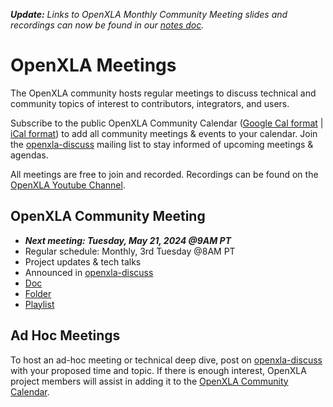 ***Update:** Links to OpenXLA Monthly Community Meeting slides and recordings can now be found in our [notes doc](https://docs.google.com/document/d/161Tigj7rxgduI3kzIp_IsGNDkakIJUkv7E_44WSJ_aw/edit?usp=sharing).*

# OpenXLA Meetings

The OpenXLA community hosts regular meetings to discuss technical and community topics of interest to contributors, integrators, and users.

Subscribe to the public OpenXLA Community Calendar ([Google Cal format](https://calendar.google.com/calendar/u/0/embed?src=c_6e3fee8576a7e330003a3130f2c89726fe487f4b3f555a12edf8a2c49005f69b@group.calendar.google.com&ctz=America/Los_Angeles) | [iCal format](https://calendar.google.com/calendar/ical/tensorflow.org_14t769n89qhsps949c3l0nhd9c%40group.calendar.google.com/public/basic.ics)) to add all community meetings & events to your calendar. Join the [openxla-discuss](https://groups.google.com/a/openxla.org/g/openxla-discuss) mailing list to stay informed of upcoming meetings & agendas.

All meetings are free to join and recorded. Recordings can be found on the [OpenXLA Youtube Channel](https://www.youtube.com/channel/UCXDDXMlj8TXD7-BuaSoQYoA). 

## OpenXLA Community Meeting

* ***Next meeting: Tuesday, May 21, 2024 @9AM PT***
* Regular schedule: Monthly, 3rd Tuesday @8AM PT
* Project updates & tech talks
* Announced in [openxla-discuss](https://groups.google.com/a/openxla.org/g/openxla-discuss)
* [Doc](https://docs.google.com/document/d/161Tigj7rxgduI3kzIp_IsGNDkakIJUkv7E_44WSJ_aw/)
* [Folder](https://drive.google.com/drive/folders/1GKBF1Ir0UvmlN6Q1hkCZad4PmDixVbmn)
* [Playlist](https://www.youtube.com/playlist?list=PLlFotmaRrOzu8TQsTahDo_Cn7QdntFlUL)

## Ad Hoc Meetings
To host an ad-hoc meeting or technical deep dive, post on [openxla-discuss](https://groups.google.com/a/openxla.org/g/openxla-discuss) with your proposed time and topic. If there is enough interest, OpenXLA project members will assist in adding it to the [OpenXLA Community Calendar](https://calendar.google.com/calendar/u/0/embed?src=c_6e3fee8576a7e330003a3130f2c89726fe487f4b3f555a12edf8a2c49005f69b@group.calendar.google.com&ctz=America/Los_Angeles).
